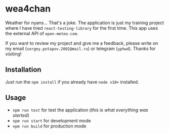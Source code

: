 # wea4chan

Weather for nyans... That's a joke. The application is just my training project where I have tried `react-testing-library` for the first time. This app uses the external API of `open-meteo.com`.

If you want to review my project and give me a feedback, please write on my email (`sergey.potapov.2002@mail.ru`) or telegram (`yphwd`). Thanks for visiting!


## Installation 

Just run the `npm install` if you already have `node v18+` installed.

## Usage

- `npm run test` for test the application (*this is what everything was sterted*)
- `npm run start` for development mode
- `npm run build` for production mode
